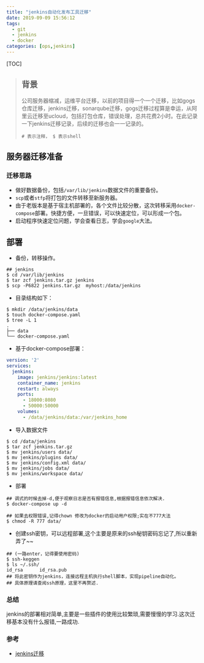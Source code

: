```yaml
---
title: "jenkins自动化发布工具迁移"
date: 2019-09-09 15:56:12
tags: 
  - git
  - jenkins
  - docker
categories: [ops,jenkins]
---
```


[TOC]

> ## 背景
> 公司服务器缩减，运维平台迁移，以前的项目得一个一个迁移，比如gogs仓库迁移，jenkins迁移，sonarqube迁移，gogs迁移过程算是幸运，从阿里云迁移至ucloud，包括打包仓库，错误处理，总共花费2小时。在此记录一下jenkins迁移记录，后续的迁移也会一一记录的。
>
> `# 表示注释， $ 表示shell `

## 服务器迁移准备


###  迁移思路

- 做好数据备份，包括`/var/lib/jenkins`数据文件的重要备份。
- `scp`或者`stfp`将打包的文件转移至新服务器。
- 由于老版本是基于宿主机部署的，各个文件比较分散，这次转移采用`docker-compose`部署。快捷方便，一旦错误，可以快速定位，可以形成一个包。
- 启动程序快速定位问题，学会查看日志，学会`google`大法。

## 部署

- 备份，转移操作。

```shell
## jenkins
$ cd /var/lib/jenkins
$ tar zcf jenkins.tar.gz jenkins
$ scp -P6822 jenkins.tar.gz  myhost:/data/jenkins
```

- 目录结构如下：

```shell
$ mkdir /data/jenkins/data
$ touch docker-compose.yaml
$ tree -L 1
.
├── data
└── docker-compose.yaml
```

- 基于docker-compose部署：

```yaml
version: '2'
services:
  jenkins:
    image: jenkins/jenkins:latest
    container_name: jenkins
    restart: always
    ports:
      - 18000:8080
      - 50000:50000
    volumes:
      - /data/jenkins/data:/var/jenkins_home
```

- 导入数据文件

```shell
$ cd /data/jenkins
$ tar zcf jenkins.tar.gz
$ mv jenkins/users data/
$ mv jenkins/plugins data/
$ mv jenkins/config.xml data/
$ mv jenkins/jobs data/
$ mv jenkins/workspace data/
```

- 部署

```
## 调式的时候去掉-d,便于观察日志是否有报错信息,根据报错信息依次解决.
$ docker-compose up -d

## 如果去权限错误,记得chown 修改为docker的启动用户权限;实在不777大法
$ chmod -R 777 data/
```

- 创建ssh密钥，可以远程部署,这个主要是原来的ssh秘钥密码忘记了,所以重新弄了~~

```shell
## (一路enter，记得要使用密码)
$ ssh-keggen  
$ ls ~/.ssh/
id_rsa 		id_rsa.pub
## 将此密钥作为jenkins，连接远程主机执行shell脚本，实现pipeline自动化。
## 具体原理请查阅ssh原理，这里不再赘述.
```

### 总结

jenkins的部署相对简单,主要是一些插件的使用比较繁琐,需要慢慢的学习.这次迁移基本没有什么报错,一路成功.

### 参考

- [jenkins迁移](https://yq.aliyun.com/articles/346685)